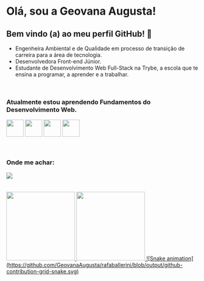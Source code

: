 # Olá, sou a Geovana Augusta! 

## Bem vindo (a) ao meu perfil GitHub! 👋

- Engenheira Ambiental e de Qualidade em processo de transição de carreira para a área de tecnologia. 
- Desenvolvedora Front-end Júnior.
- Estudante de Desenvolvimento Web Full-Stack na Trybe, a escola que te ensina a programar, a aprender e a trabalhar.


<br>

### Atualmente estou aprendendo Fundamentos do Desenvolvimento Web.

<img src="https://arquivo.devmedia.com.br/noticias/artigos/artigo_javascript-reduce-reduzindo-uma-colecao-em-um-unico-objeto_37981.jpg" width="45" height="45"/> <img src="https://trabalho-html.weebly.com/uploads/2/9/6/5/29653063/6785512.png?433" width="45" height="45"/> <img src="https://img2.gratispng.com/20180402/csq/kisspng-css3-cascading-style-sheets-computer-icons-html-emblem-5ac245f0d27847.8044648115226813288621.jpg" width="45" height="45"/> <img src="https://cdn.jsdelivr.net/gh/devicons/devicon/icons/linux/linux-original.svg" width="45" height="45"/> 

<br>

### Onde me achar:

<div>
<a href="https://www.linkedin.com/in/geovanaaugusta/" target="_blank"><img src="https://img.shields.io/badge/-LinkedIn-%230077B5?style=for-the-badge&logo=linkedin&logoColor=white" target="_blank"></a>   
</div>

<br>
<br>

<div>
<a href="https://github.com/GeovanaAugusta">
<img height="180em" src="https://github-readme-stats.vercel.app/api/top-langs/?username=GeovanaAugusta&layout=compact&langs_count=7&theme=dracula"/>
<img height="180em" src="https://github-readme-stats.vercel.app/api?username=GeovanaAugusta&show_icons=true&theme=dracula&include_all_commits=true&count_private=true"/>
![Snake animation](https://github.com/GeovanaAugusta/rafaballerini/blob/output/github-contribution-grid-snake.svg)
</div>
